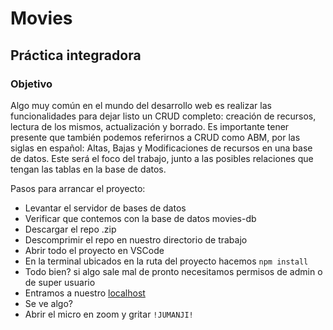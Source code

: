 # Movies

## Práctica integradora


### Objetivo

Algo muy común en el mundo del desarrollo web es realizar las funcionalidades para dejar listo un CRUD completo: creación de recursos, lectura de los mismos, actualización y borrado. 
Es importante tener presente que también podemos referirnos a CRUD como ABM, por las siglas en español: Altas, Bajas y Modificaciones de recursos en una base de datos. Este será el foco del trabajo, junto a las posibles relaciones que tengan las tablas en la base de datos.

Pasos para arrancar el proyecto:

- Levantar el servidor de bases de datos
- Verificar que contemos con la base de datos movies-db
- Descargar el repo .zip
- Descomprimir el repo en nuestro directorio de trabajo
- Abrir todo el proyecto en VSCode
- En la terminal ubicados en la ruta del proyecto hacemos `npm install`
- Todo bien? si algo sale mal de pronto necesitamos permisos de admin o de super usuario
- Entramos a nuestro [localhost](!http://localhost:3001/)
- Se ve algo?
- Abrir el micro en zoom y gritar `!JUMANJI!`